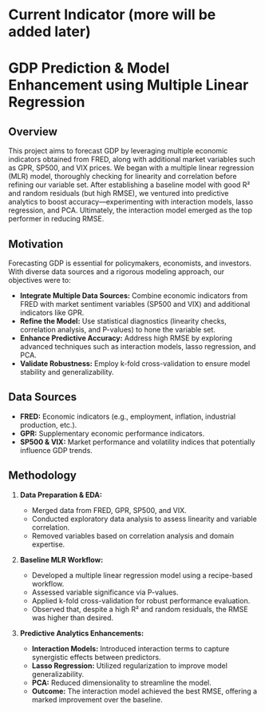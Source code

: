 # Current Indicator (more will be added later)
# GDP Prediction & Model Enhancement using Multiple Linear Regression

## Overview

This project aims to forecast GDP by leveraging multiple economic indicators obtained from FRED, along with additional market variables such as GPR, SP500, and VIX prices. We began with a multiple linear regression (MLR) model, thoroughly checking for linearity and correlation before refining our variable set. After establishing a baseline model with good R² and random residuals (but high RMSE), we ventured into predictive analytics to boost accuracy—experimenting with interaction models, lasso regression, and PCA. Ultimately, the interaction model emerged as the top performer in reducing RMSE.

## Motivation

Forecasting GDP is essential for policymakers, economists, and investors. With diverse data sources and a rigorous modeling approach, our objectives were to:

- **Integrate Multiple Data Sources:** Combine economic indicators from FRED with market sentiment variables (SP500 and VIX) and additional indicators like GPR.
- **Refine the Model:** Use statistical diagnostics (linearity checks, correlation analysis, and P-values) to hone the variable set.
- **Enhance Predictive Accuracy:** Address high RMSE by exploring advanced techniques such as interaction models, lasso regression, and PCA.
- **Validate Robustness:** Employ k-fold cross-validation to ensure model stability and generalizability.

## Data Sources

- **FRED:** Economic indicators (e.g., employment, inflation, industrial production, etc.).
- **GPR:** Supplementary economic performance indicators.
- **SP500 & VIX:** Market performance and volatility indices that potentially influence GDP trends.

## Methodology

1. **Data Preparation & EDA:**
   - Merged data from FRED, GPR, SP500, and VIX.
   - Conducted exploratory data analysis to assess linearity and variable correlation.
   - Removed variables based on correlation analysis and domain expertise.

2. **Baseline MLR Workflow:**
   - Developed a multiple linear regression model using a recipe-based workflow.
   - Assessed variable significance via P-values.
   - Applied k-fold cross-validation for robust performance evaluation.
   - Observed that, despite a high R² and random residuals, the RMSE was higher than desired.

3. **Predictive Analytics Enhancements:**
   - **Interaction Models:** Introduced interaction terms to capture synergistic effects between predictors.
   - **Lasso Regression:** Utilized regularization to improve model generalizability.
   - **PCA:** Reduced dimensionality to streamline the model.
   - **Outcome:** The interaction model achieved the best RMSE, offering a marked improvement over the baseline.
